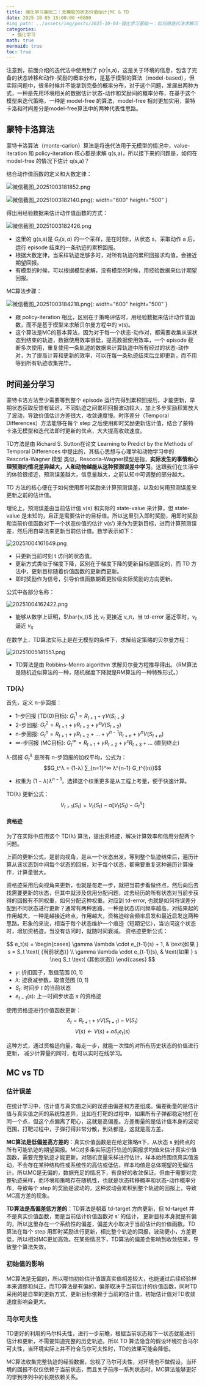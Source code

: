 ```yaml
---
title: 强化学习基础二：无模型的状态价值估计|MC & TD
date: 2025-10-05 15:00:00 +0800
#img_path: ../assets/img/posts/2025-10-04-强化学习基础一：如何用迭代法求解贝尔曼方程？
categories:
  - 强化学习
math: true
mermaid: true
toc: true
---
```


注意到，前面介绍的迭代法中使用到了 p(r|s,a)，这是关于环境的信息，包含了完备的状态转移和动作-奖励的概率分布，是基于模型的算法（model-based），但实际问题中，很多时候并不能拿到完备的概率分布，对于这个问题，发展出两种方式，一种是先用环境相关的数据估计状态-动作和奖励间的概率分布，在基于这个模型来迭代策略，一种是 model-free 的算法，model-free 相对更加实用，蒙特卡洛和时间差分是model-free算法中的两种代表性思路。

## 蒙特卡洛算法

蒙特卡洛算法（monte-carlon）算法是将迭代法用于无模型的情况中，value-iteration 和 policy-iteration 核心都是求解 q(s,a)，所以接下来的问题是，如何在 model-free 的情况下估计 q(s,a)？

结合动作值函数的定义和大数定律：

![微信截图_20251003181852.png](../assets/img/posts/2025-10-04-强化学习基础一：如何用迭代法求解贝尔曼方程？/微信截图_20251003181852.png)

![微信截图_20251003182140.png](../assets/img/posts/2025-10-04-强化学习基础一：如何用迭代法求解贝尔曼方程？/微信截图_20251003182140.png){: width="600" height="500" }


得出用经验数据来估计动作值函数的方式：

![微信截图_20251003182426.png](../assets/img/posts/2025-10-04-强化学习基础一：如何用迭代法求解贝尔曼方程？/微信截图_20251003182426.png)

- 这里的 g(s,a)是 $G_t(s,a)$ 的一个采样，是在时刻t，从状态 s，采取动作 a 后，运行 episode 结束的一条轨迹的累积回报。
- 根据大数定律，当采样轨迹足够多时，对所有轨迹的累积回报求均值，会接近期望回报。
- 有模型的时候，可以根据模型求解，没有模型的时候，用经验数据来估计期望回报。

MC算法步骤：

![微信截图_20251003184218.png](../assets/img/posts/2025-10-04-强化学习基础一：如何用迭代法求解贝尔曼方程？/微信截图_20251003184218.png){: width="600" height="500" }

- 跟 policy-iteration 相比，区别在于策略评估时，用经验数据来估计动作值函数，而不是基于模型来求解贝尔曼方程中的 v(s)。
- 这个算法是MC的基本算法，因为对于每一个状态-动作对，都需要收集从该状态到结束的轨迹，数据使用效率很低，提高数据使用效率，一个 episode 截断多次使用，重复使用一条轨迹的数据来计算轨迹中所有经过的状态-动作对，为了提高计算和更新的效率，可以在每一条轨迹结束后立即更新，而不用等到所有轨迹收集完毕。

## 时间差分学习

蒙特卡洛方法至少需要等到整个 episode 运行完得到累积回报后，才能更新，早期状态获取反馈有延迟，不同轨迹之间累积回报波动较大，加上多步奖励积累放大了波动，导致价值估计方差很大，收敛速度慢。时序差分（Temporal Differences）方法能够在每个 step 之后使用即时奖励更新估计值，结合了蒙特卡洛无模型和迭代法即时更新的优点，大大提高收敛速度。

TD方法是由 Richard S. Sutton在论文 Learning to Predict by the Methods of Temporal Differences 中提出的，其核心思想与心理学和动物学习中的 Rescorla-Wagner 模型 类似，Rescorla-Wagner模型是指，**实际发生的事情和心理预测的情况差异越大，人和动物越能从这种预测误差中学习**。这跟我们在生活中的体验很接近，预测误差越大，信息量越大，之前认知中可调整的部分越大。

TD 方法的核心便在于如何使用即时奖励来计算预测误差，以及如何用预测误差来更新之前的估计值。

理论上，预测误差由当前估计值 v(s) 和实际的 state-value 来计算，但 state-value 是未知的，且正是需要估计的目标值。所以这里引入即时奖励，用即时奖励和当前价值函数对下一个状态价值的估计 v(s’) 来作为更新目标，进而计算预测误差，然后用自举法来更新当前估计值。数学表示如下：

![20251004161649.png](../assets/img/posts/2025-10-04-强化学习基础一：如何用迭代法求解贝尔曼方程？/20251004161649.png)

- 只更新当前时刻 t 访问的状态值。
- 更新方式类似于梯度下降，区别在于梯度下降的更新目标是固定的，而 TD 方法中，更新目标随着价值函数的更新而更新。
- 即时奖励作为信号，引导价值函数朝着更阶级实际奖励的方向更新。

公式中各部分名称：

![20251004162422.png](../assets/img/posts/2025-10-04-强化学习基础一：如何用迭代法求解贝尔曼方程？/20251004162422.png)

- 能够从数学上证明，$\bar{v_t}$ 比 $v_t$ 更接近 v_π，当 td-error 逼近零时，$v_t$ 逼近 $v_π$

在数学上，TD算法实际上是在无模型的条件下，求解给定策略的贝尔曼方程：

![20251005141551.png](../assets/img/posts/2025-10-04-强化学习基础一：如何用迭代法求解贝尔曼方程？/20251005141551.png)

- TD算法是由 Robbins-Monro algorithm 求解贝尔曼方程推导得出。（RM算法是随机近似算法的一种，随机梯度下降就是RM算法的一种特殊形式。）


### TD(λ)

首先，定义 n-步回报：

- 1-步回报 (TD(0)目标): $G_t^1 = R_{t+1} + γV(S_{t+1})$
- 2-步回报: $G_t^2 = R_{t+1} + γR_{t+2} + γ²V(S_{t+2})$
- n-步回报: $G_t^n = R_{t+1} + γR_{t+2} + ... + γ^{n-1}R_{t+n} + γ^nV(S_{t+n})$
- ∞-步回报 (MC目标): $G_t^∞ = R_{t+1} + γR_{t+2} + γ²R_{t+3} + ...$ (直到终止)
    
λ-回报 $G_t^λ$ 是所有 n-步回报的加权平均，公式为：
$$G_t^λ = (1-λ) ∑_{n=1}^∞ λ^{n-1} G_t^{(n)}$$
- 权重为  $(1-λ)λ^{n-1}$，选择这个权重更多是从工程上考量，便于快速计算。

TD(λ) 更新公式：
$$V_{t+1}(S_t) = V_t(S_t) - α [V_t(S_t) - G_t^λ]$$


#### 资格迹

为了在实际中应用这个 TD(λ) 算法，提出资格迹，解决计算效率和信用分配两个问题。

上面的更新公式，是前向视角，是从一个状态出发，等到整个轨迹结束后，遍历计算从该状态到中间每个状态的回报，对于每个状态，都需要重复这种遍历计算操作，计算量很大。

资格迹采用后向视角来更新，也就是每走一步，就把当前步看做终点，然后向后去找需要更新的状态，但其中就涉及信用分配问题，过去经历的所有状态对当前步获得的回报有不同权重，如何分配这种权重。对应到 td-error, 也就是如何将误差分配到不同状态进行更新？通常有两种思路，一种是状态访问频率越高，对结果起的作用越大，一种是越接近终点，作用越大，资格迹综合频率启发和最近启发这两种思路。形象的来说，相当于每个状态维护一个痕迹（短期记忆），当访问这个状态时，增加资格迹，当没有访问时，就随时间衰减。
资格迹更新公式：

$$
e_t(s) =
\begin{cases}
\gamma \lambda \cdot e_{t-1}(s) + 1, & \text{如果 } s = S_t \text{ (当前状态)} \\
\gamma \lambda \cdot e_{t-1}(s), & \text{如果 } s \neq S_t \text{ (其他状态)}
\end{cases}
$$

- $\gamma$: 折扣因子，取值范围 $[0, 1]$
- $\lambda$: 迹衰减参数，取值范围 $[0, 1]$  
- $S_t$: 时间步 $t$ 的当前状态
- $e_{t-1}(s)$: 上一时间步状态 $s$ 的资格迹

使用资格迹进行价值函数更新：
$$δ_t = R_{t+1} + γV(S_{t+1}) - V(S_t)$$
$$V(s) ← V(s) + α δ_t e_t(s) $$

这种方式，通过资格迹向量，每走一步，就能一次性的对所有历史状态的价值进行更新， 减少计算量的同时，也可以实时在线学习。

## MC vs TD

### 估计误差

在统计学习中，估计值与真实值之间的误差由偏差和方差组成。偏差衡量的是估计值与真实值之间的系统性差异，比如在打靶的过程中，如果所有子弹都稳定地打在同一个点，但这个点偏离了靶心，这就是高偏差。方差衡量的是估计值本身的波动范围，打靶过程中，子弹打得非常分散，到处都是，这就是高方差。

**MC算法是低偏差高方差的**：真实价值函数是在给定策略π下，从状态 s 到终点的所有可能轨迹的期望回报。MC对多条实际运行轨迹的回报求均值来估计真实价值函数，需要完整轨迹才能更新。对随机变量采样进行估计，样本始终围绕真实值波动，不会存在某种结构性或系统性的高估或低估，样本均值是总体期望的无偏估计。所以MC是无偏的，数据充足的情况下，有良好的收敛保证。但由于需要对完整轨迹采样，而环境和策略存在随机性，也就是状态转移概率和状态-动作概率分布，导致每个 step 的奖励是波动的，这种波动会累积到整个轨迹的回报上，导致MC高方差的现象。

**TD算法是高偏差低方差的**：TD算法是朝着 td-target 方向更新，但 td-target 并不是真实价值函数，而是当前估计价值函数对 s’ 的估计， 更新目标本身就是有偏的，所以这里存在一个系统性的偏差，偏差大小取决于当前估计的价值函数。TD算法在每个 step 用即时奖励进行更新，相比整个轨迹的回报，波动更小，方差更低，所以相对MC更加高效。在某些情况下，TD算法的偏差会影响到收敛结果，导致整个算法失效。

### 初始值的影响

MC算法是无偏的，所以哪怕初始估计值跟真实值相差较大，也能通过后续经验样本来调整和纠正。而TD算法是有偏的，偏差取决于当前估计的价值函数，同时TD采用的是自举的更新方式，更新目标依赖于当前的估计值，初始估计值对TD收敛速度影响会更大。

### 马尔可夫性

TD更好的利用的马尔科夫性，进行一步前瞻，根据当前状态和下一状态就能进行估计和更新，不需要知道完整的历史轨迹。所以 TD 算法隐含的假设环境符合马尔可夫性，当环境实际上并不符合马尔可夫性时，TD的效果可能会降低。

MC算法收集完整轨迹的经验数据，忽视了马尔可夫性，对环境也不做假设。当环境的回报不仅仅依赖于当前状态，而且关乎前序一系列状态时，MC算法能够更好的学到序列中的长期依赖关系。

